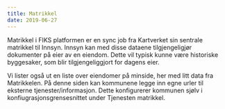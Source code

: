 ```yaml
---
title: Matrikkel
date: 2019-06-27
---
```


Matrikkel i FIKS platformen er en sync job fra Kartverket sin sentrale matrikkel til Innsyn. Innsyn kan med disse dataene tilgjengeligjør dokumenter på eier av 
en eiendom. Dette vil typisk kunne være historiske byggesaker, som blir tilgjengeliggjort for dagens eier.

Vi lister også ut en liste over eiendomer på minside, her med litt data fra Matrikkelen. På denne siden kan kommunene legge inn egne urler til eksterne tjenester/informasjon.
Dette konfigurerer kommunen sjølv i konfiugrasjonsgrensesnittet under Tjenesten matrikkel. 
